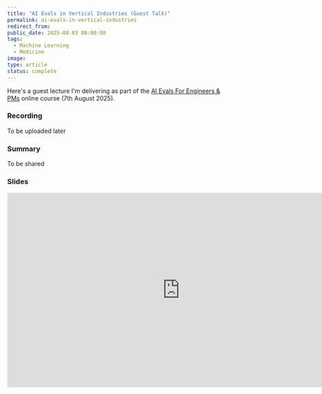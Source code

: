 ```yaml
---
title: "AI Evals in Vertical Industries (Guest Talk)"
permalink: ai-evals-in-vertical-industries
redirect_from:
public_date: 2025-08-03 00:00:00
tags:
  - Machine Learning
  - Medicine
image:
type: article
status: complete
---
```


Here's a guest lecture I'm delivering as part of the [AI Evals For Engineers & PMs](https://maven.com/parlance-labs/evals) online course (7th August 2025).

### Recording
To be uploaded later

<!-- {% include embed/youtube.html id="MRM7oA3JsFs" %} -->

### Summary
To be shared

<!-- {% include embed/tweet.html user="ChrisLovejoy_" id="1950537356345303070" %} -->

### Slides
<iframe style="border: 1px solid rgba(0, 0, 0, 0.1);" width="800" height="450" src="https://embed.figma.com/slides/boeKOPHaHvIRKDtC9YaTdz/AI-Evals-in-Vertical-Industries?node-id=2-228&embed-host=share" allowfullscreen></iframe>


